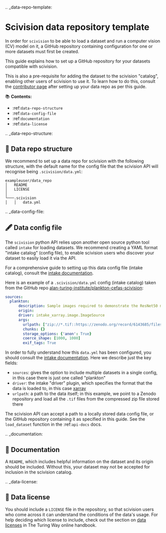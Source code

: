 .. _data-repo-template:

# Scivision data repository template

In order for `scivision` to be able to load a dataset and run a computer vision (CV) model on it, a GitHub repository containing configuration for one or more datasets must first be created.

This guide explains how to set up a GitHub repository for your datasets compatible with scivision.

This is also a pre-requisite for adding the dataset to the scivision "catalog", enabling other users of scivision to use it. To learn how to do this, consult the [contributor page](../contributing.md#gift-extending-the-scivision-catalog) after setting up your data repo as per this guide.

📚 **Contents:**

- :ref:`data-repo-structure`
- :ref:`data-config-file`
- :ref:`documentation`
- :ref:`data-license`
<!-- - :ref:`example-data-repos` -->

.. _data-repo-structure:

## 🧱 Data repo structure

We recommend to set up a data repo for scivision with the following structure, with the default name for the config file that the scivision API will recognise being `.scivision/data.yml`:

```
exampleuser/data_repo
│   README           
│   LICENSE          
│   
└───.scivision
│   │   data.yml     
```

.. _data-config-file:

## 🖋️ Data config file

The `scivision` python API relies upon another open source python tool called `intake` for loading datasets. We recommend creating a YAML format "intake catalog" (config file), to enable scivision users who discover your dataset to easily load it via the API.

For a comprehensive guide to setting up this data config file (intake catalog), consult the [intake documentation](https://intake.readthedocs.io/en/latest/catalog.html#yaml-format).

Here is an example of a `.scivision/data.yml` config (intake catalog) taken from the GitHub repo [alan-turing-institute/plankton-cefas-scivision](https://github.com/alan-turing-institute/plankton-cefas-scivision):

```yaml
sources:
  plankton:
      description: Sample images required to demonstrate the ResNet50 model trained in the Rapid Identification of Plankton using Machine Learning DSG undertaken by Cefas, The Alan Turing Institute and Plankton Analytics Ltd. 
      origin: 
      driver: intake_xarray.image.ImageSource
      args:
        urlpath: ["zip://*.tif::https://zenodo.org/record/6143685/files/images.zip"]
        chunks: {}
        storage_options: {'anon': True}
        coerce_shape: [1000, 1000]
        exif_tags: True
```

In order to fully understand how this `data.yml` has been configured, you should consult the [intake documentation](https://intake.readthedocs.io/en/latest/catalog.html#yaml-format). Here we describe just the key fields:

- `sources`: gives the option to include multiple datasets in a single config, in this case there is just one called "plankton"
- `driver`: the intake "driver" plugin, which specifies the format that the data is loaded to, in this case [xarray](https://github.com/intake/intake-xarray)
- `urlpath`: a path to the data itself; in this example, we point to a Zenodo repository and load all the `.tif` files from the compressed zip file stored there


The scivision API can accept a path to a locally stored data config file, or the GitHub repository containing it as specified in this guide. See the `load_dataset` function in the :ref:`api-docs` docs.

.. _documentation:

## 📄 Documentation

A `README`, which includes helpful information on the dataset and its origin should be included. Without this, your dataset may not be accepted for inclusion in the scivision catalog.

.. _data-license:

## 📜 Data license

You should include a `LICENSE` file in the repository, so that scivision users who come across it can understand the conditions of the data's usage. For help deciding which license to include, check out the section on [data licenses](https://the-turing-way.netlify.app/reproducible-research/licensing/licensing-data.html) in The Turing Way online handbook.

<!-- .. _example-data-repos:

## 🗃️ Example data repos -->